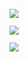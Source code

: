 

![](https://github-readme-stats-alpha-navy.vercel.app/api?username=spencer741&count_private=true&show_icons=true&theme=light)

![](https://github-readme-stats-alpha-navy.vercel.app/api/wakatime?username=@spencer741)

![](https://page-views.glitch.me/badge?page_id=spencer741.spencer741)








